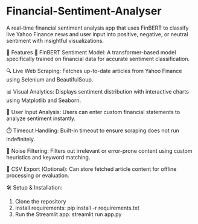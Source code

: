 # Financial-Sentiment-Analyser
A real-time financial sentiment analysis app that uses FinBERT to classify live Yahoo Finance news and user input into positive, negative, or neutral sentiment with insightful visualizations.


🔧 Features
🧠 FinBERT Sentiment Model: A transformer-based model specifically trained on financial data for accurate sentiment classification.

🔍 Live Web Scraping: Fetches up-to-date articles from Yahoo Finance using Selenium and BeautifulSoup.

📊 Visual Analytics: Displays sentiment distribution with interactive charts using Matplotlib and Seaborn.

🧾 User Input Analysis: Users can enter custom financial statements to analyze sentiment instantly.

⏱️ Timeout Handling: Built-in timeout to ensure scraping does not run indefinitely.

🧹 Noise Filtering: Filters out irrelevant or error-prone content using custom heuristics and keyword matching.

💾 CSV Export (Optional): Can store fetched article content for offline processing or evaluation.

🛠️ Setup & Installation:
1. Clone the repository
2. Install requirements: pip install -r requirements.txt
3. Run the Streamlit app: streamlit run app.py
